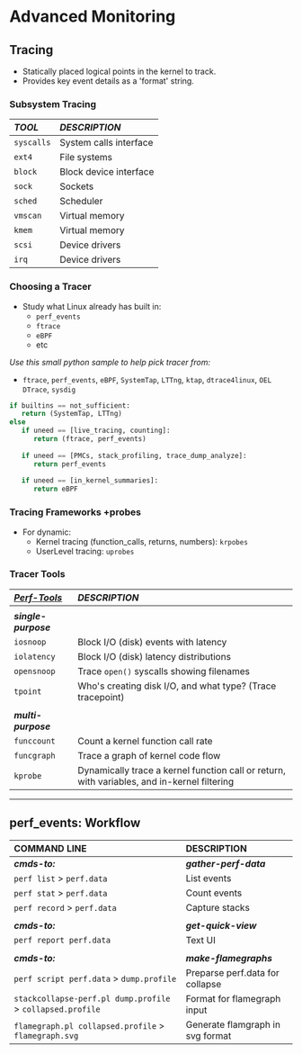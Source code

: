 # Advanced Monitoring

## Tracing
* Statically placed logical points in the kernel to track.
* Provides key event details as a 'format' string.

### Subsystem Tracing
| ***TOOL*** | ***DESCRIPTION*** |
|:---|:---|
| `syscalls` | System calls interface |
| `ext4` | File systems |
| `block` | Block device interface |
| `sock` | Sockets |
| `sched` | Scheduler |
| `vmscan` | Virtual memory |
| `kmem` | Virtual memory |
| `scsi` | Device drivers |
| `irq` | Device drivers |

### Choosing a Tracer
* Study what Linux already has built in:
   * `perf_events`
   * `ftrace`
   * `eBPF`
   * etc

*Use this small python sample to help pick tracer from:*
* `ftrace`, `perf_events`, `eBPF`, `SystemTap`, `LTTng`, `ktap`, `dtrace4linux`, `OEL DTrace`, `sysdig`
```python
if builtins == not_sufficient:
   return (SystemTap, LTTng)
else
   if uneed == [live_tracing, counting]:
      return (ftrace, perf_events)
      
   if uneed == [PMCs, stack_profiling, trace_dump_analyze]:
      return perf_events
      
   if uneed == [in_kernel_summaries]:
      return eBPF
```

### Tracing Frameworks +probes
* For dynamic:
  * Kernel tracing (function_calls, returns, numbers): `krpobes`
  * UserLevel tracing: `uprobes`

### Tracer Tools
| ***[Perf-Tools](https://github.com/brendangregg/perf-tools)*** | ***DESCRIPTION*** |
|:---|:---|
||
| ***single-purpose*** |
| `iosnoop` | Block I/O (disk) events with latency |
| `iolatency` | Block I/O (disk) latency distributions |
| `opensnoop` | Trace `open()` syscalls showing filenames |
| `tpoint` | Who's creating disk I/O, and what type? (Trace tracepoint) |
||
| ***multi-purpose*** |
| `funccount` | Count a kernel function call rate |
| `funcgraph` | Trace a graph of kernel code flow |
| `kprobe` | Dynamically trace a kernel function call or return, with variables, and in-kernel filtering |

---
## perf_events: Workflow

| **COMMAND LINE** | **DESCRIPTION** |
|:---|:---|
| ***cmds-to:*** | ***gather-perf-data*** |
| `perf list` > `perf.data` | List events |
| `perf stat` > `perf.data` | Count events |
| `perf record` > `perf.data` | Capture stacks |
||
| ***cmds-to:*** | ***get-quick-view*** |
| `perf report perf.data` | Text UI |
||
| ***cmds-to:*** | ***make-flamegraphs*** |
| `perf script perf.data` > `dump.profile` | Preparse perf.data for collapse |
| `stackcollapse-perf.pl dump.profile` > `collapsed.profile` | Format for flamegraph input |
| `flamegraph.pl collapsed.profile` > `flamegraph.svg` | Generate flamgraph in svg format|


